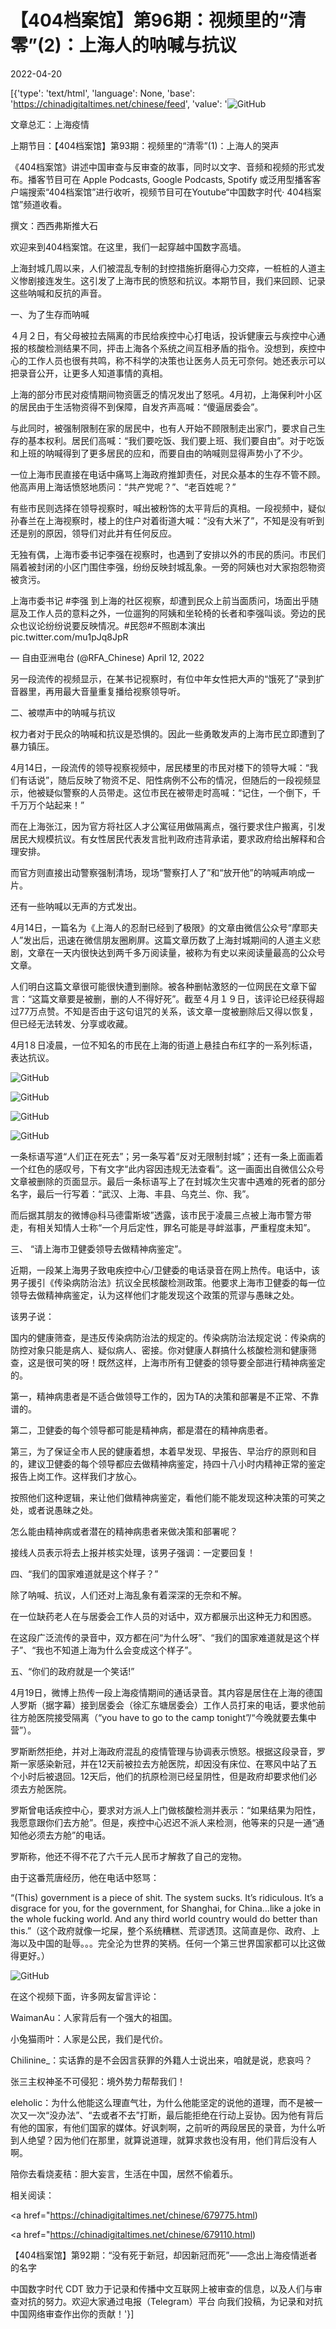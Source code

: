 # 【404档案馆】第96期：视频里的“清零”(2)：上海人的呐喊与抗议

2022-04-20

[{'type': 'text/html', 'language': None, 'base': 'https://chinadigitaltimes.net/chinese/feed', 'value': '![GitHub](https://chinadigitaltimes.net/chinese/files/2022/04/社媒封面-灰蓝.jpg)

 文章总汇：上海疫情

上期节目：【404档案馆】第93期：视频里的“清零”(1)：上海人的哭声

《404档案馆》讲述中国审查与反审查的故事，同时以文字、音频和视频的形式发布。播客节目可在 Apple Podcasts, Google Podcasts, Spotify 或泛用型播客客户端搜索“404档案馆”进行收听，视频节目可在Youtube“中国数字时代· 404档案馆”频道收看。













撰文：西西弗斯推大石

欢迎来到404档案馆。在这里，我们一起穿越中国数字高墙。

上海封城几周以来，人们被混乱专制的封控措施折磨得心力交瘁，一桩桩的人道主义惨剧接连发生。这引发了上海市民的愤怒和抗议。本期节目，我们来回顾、记录这些呐喊和反抗的声音。

一、为了生存而呐喊

４月２日，有父母被拉去隔离的市民给疾控中心打电话，投诉健康云与疾控中心通报的核酸检测结果不同，抨击上海各个系统之间互相矛盾的指令。没想到，疾控中心的工作人员也很有共鸣，称不科学的决策也让医务人员无可奈何。她还表示可以把录音公开，让更多人知道事情的真相。



上海的部分市民对疫情期间物资匮乏的情况发出了怒吼。4月初，上海保利叶小区的居民由于生活物资得不到保障，自发齐声高喊：“傻逼居委会”。

  

与此同时，被强制限制在家的居民中，也有人开始不顾限制走出家门，要求自己生存的基本权利。居民们高喊：“我们要吃饭、我们要上班、我们要自由”。对于吃饭和上班的呐喊得到了更多居民的应和，而要自由的呐喊则显得声势小了不少。



一位上海市民直接在电话中痛骂上海政府推卸责任，对民众基本的生存不管不顾。他高声用上海话愤怒地质问：“共产党呢？”、“老百姓呢？”



有些市民则选择在领导视察时，喊出被粉饰的太平背后的真相。一段视频中，疑似孙春兰在上海视察时，楼上的住户对着街道大喊：“没有大米了”，不知是没有听到还是别的原因，领导们对此并有任何反应。



无独有偶，上海市委书记李强在视察时，也遇到了安排以外的市民的质问。市民们隔着被封闭的小区门围住李强，纷纷反映封城乱象。一旁的阿姨也对大家抱怨物资被贪污。



上海市委书记 #李强 到上海的社区视察，却遭到民众上前当面质问，场面出乎随扈及工作人员的意料之外，一位遛狗的阿姨和坐轮椅的长者和李强叫谈。旁边的民众也议论纷纷说要反映情况。#民怨#不照剧本演出 pic.twitter.com/mu1pJq8JpR

&mdash; 自由亚洲电台 (@RFA_Chinese) April 12, 2022



另一段流传的视频显示，在某书记视察时，有位中年女性把大声的“饿死了”录到扩音器里，再用最大音量重复播给视察领导听。

 

二、被噤声中的呐喊与抗议

权力者对于民众的呐喊和抗议是恐惧的。因此一些勇敢发声的上海市民立即遭到了暴力镇压。

4月14日，一段流传的领导视察视频中，居民楼里的市民对楼下的领导大喊：“我们有话说”，随后反映了物资不足、阳性病例不公布的情况，但随后的一段视频显示，他被疑似警察的人员带走。这位市民在被带走时高喊：“记住，一个倒下，千千万万个站起来！”



而在上海张江，因为官方将社区人才公寓征用做隔离点，强行要求住户搬离，引发居民大规模抗议。有女性居民代表发言批判政府违背承诺，要求政府给出解释和合理安排。

而官方则直接出动警察强制清场，现场“警察打人了”和“放开他”的呐喊声响成一片。



还有一些呐喊以无声的方式发出。

4月14日，一篇名为《上海人的忍耐已经到了极限》的文章由微信公众号“摩耶夫人”发出后，迅速在微信朋友圈刷屏。这篇文章历数了上海封城期间的人道主义悲剧，文章在一天内很快达到两千多万阅读量，被称为有史以来阅读量最高的公众号文章。

人们明白这篇文章很可能很快遭到删除。被各种删帖激怒的一位网民在文章下留言：“这篇文章要是被删，删的人不得好死”。截至４月１９日，该评论已经获得超过77万点赞。不知是否由于这句诅咒的关系，该文章一度被删除后又得以恢复，但已经无法转发、分享或收藏。

4月1８日凌晨，一位不知名的市民在上海的街道上悬挂白布红字的一系列标语，表达抗议。



![GitHub](https://chinadigitaltimes.net/chinese/files/2022/04/image-1650267787512-150x150.png)

![GitHub](https://chinadigitaltimes.net/chinese/files/2022/04/image-1650267795945-150x150.png)

![GitHub](https://chinadigitaltimes.net/chinese/files/2022/04/image-1650267805325-150x150.png)

![GitHub](https://chinadigitaltimes.net/chinese/files/2022/04/image-1650267813445-150x150.png)



一条标语写道“人们正在死去”；另一条写着“反对无限制封城”；还有一条上面画着一个红色的感叹号，下有文字“此内容因违规无法查看”。这一画面出自微信公众号文章被删除的页面显示。最后一条标语写上了在封城次生灾害中遇难的死者的部分名字，最后一行写着：“武汉、上海、丰县、乌克兰、你、我”。

而后据其朋友的微博@科马德雷斯坡”透露，该市民于凌晨三点被上海市警方带走，有相关知情人士称“一个月后定性，罪名可能是寻衅滋事，严重程度未知”。

三、 “请上海市卫健委领导去做精神病鉴定”。

近期，一段某上海男子致电疾控中心/卫健委的电话录音在网上热传。电话中，该男子援引《传染病防治法》抗议全民核酸检测政策。他要求上海市卫健委的每一位领导去做精神病鉴定，认为这样他们才能发现这个政策的荒谬与愚昧之处。













该男子说：



国内的健康筛查，是违反传染病防治法的规定的。传染病防治法规定说：传染病的防控对象只能是病人、疑似病人、密接。你对健康人群搞什么核酸检测和健康筛查，这是很可笑的呀！既然这样，上海市所有卫健委的领导要全部进行精神病鉴定的。

第一，精神病患者是不适合做领导工作的，因为TA的决策和部署是不正常、不靠谱的。

第二，卫健委的每个领导都可能是精神病，都是潜在的精神病患者。

第三，为了保证全市人民的健康着想，本着早发现、早报告、早治疗的原则和目的，建议卫健委的每个领导都应去做精神病鉴定，持四十八小时内精神正常的鉴定报告上岗工作。这样我们才放心。

按照他们这种逻辑，来让他们做精神病鉴定，看他们能不能发现这种决策的可笑之处，或者说愚昧之处。

怎么能由精神病或者潜在的精神病患者来做决策和部署呢？ 

接线人员表示将去上报并核实处理，该男子强调：一定要回复！

四、“我们的国家难道就是这个样子？”

除了呐喊、抗议，人们还对上海乱象有着深深的无奈和不解。

在一位缺药老人在与居委会工作人员的对话中，双方都展示出这种无力和困惑。













在这段广泛流传的录音中，双方都在问“为什么呀”、“我们的国家难道就是这个样子”、“我也不知道上海为什么会变成这个样子”。

五、“你们的政府就是一个笑话!”

4月19日，微博上热传一段上海疫情期间的通话录音。其内容是居住在上海的德国人罗斯（据字幕）接到居委会（徐汇东塘居委会）工作人员打来的电话，要求他前往方舱医院接受隔离（“you have to go to the camp tonight”/“今晚就要去集中营”）。



罗斯断然拒绝，并对上海政府混乱的疫情管理与协调表示愤怒。根据这段录音，罗斯一家感染新冠，并在12天前被拉去方舱医院，却因没有床位、在寒风中站了五个小时后被退回。12天后，他们的抗原检测已经呈阴性，但是政府却要求他们必须去方舱医院。

罗斯曾电话疾控中心，要求对方派人上门做核酸检测并表示：“如果结果为阳性，我愿意跟你们去方舱”。但是，疾控中心迟迟不派人来检测，他等来的只是一通“通知他必须去方舱”的电话。

罗斯称，他还不得不花了六千元人民币才解救了自己的宠物。

由于这番荒唐经历，他在电话中怒骂：



“(This) government is a piece of shit. The system sucks. It’s ridiculous. It’s a disgrace for you, for the government, for Shanghai, for China…like a joke in the whole fucking world. And any third world country would do better than this.”（这个政府就像一坨屎，整个系统糟糕、荒谬透顶。这简直是你、政府、上海以及中国的耻辱。。。完全沦为世界的笑柄。任何一个第三世界国家都可以比这做得更好。）

![GitHub](https://chinadigitaltimes.net/chinese/files/2022/04/image-1650459743144.png)

在这个视频下面，许多网友留言评论：



WaimanAu：人家背后有一个强大的祖国。

小兔猫雨叶：人家是公民，我们是代价。

Chilinine_：实话靠的是不会因言获罪的外籍人士说出来，咱就是说，悲哀吗？

张三主权神圣不可侵犯：境外势力帮帮我们！

eleholic：为什么他能这么理直气壮，为什么他能坚定的说他的道理，而不是被一次又一次“没办法”、“去或者不去”打断，最后能拒绝在行动上妥协。因为他有背后有他的国家，有他们国家的媒体。好讽刺啊，之前听的两段居民的录音，为什么听到人绝望？因为他们在那里，就算说道理，就算求救也没有用，他们背后没有人啊。

陪你去看烧麦秸：胆大妄言，生活在中国，居然不偷着乐。



相关阅读：

<a href="https://chinadigitaltimes.net/chinese/679775.html)

<a href="https://chinadigitaltimes.net/chinese/679110.html)

【404档案馆】第92期：“没有死于新冠，却因新冠而死”——念出上海疫情逝者的名字

中国数字时代 CDT 致力于记录和传播中文互联网上被审查的信息，以及人们与审查对抗的努力。欢迎大家通过电报（Telegram）平台 向我们投稿，为记录和对抗中国网络审查作出你的贡献！'}]
